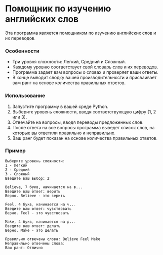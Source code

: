 # Помощник по изучению английских слов

Эта программа является помощником по изучению английских слов и их переводов.

### Особенности

- Три уровня сложности: Легкий, Средний и Сложный.
- Каждому уровню соответствует свой словарь слов и их переводов.
- Программа задает вам вопросы о словах и проверяет ваши ответы.
- В конце выводит сводку вашей производительности и присваивает вам ранг на основе количества правильных ответов.

### Использование

1. Запустите программу в вашей среде Python.
2. Выберите уровень сложности, введя соответствующую цифру (1, 2 или 3).
3. Отвечайте на вопросы, вводя переводы предложенных слов.
4. После ответа на все вопросы программа выведет список слов, на которые вы ответили правильно и неправильно.
5. Ваш ранг будет показан на основе количества правильных ответов.

### Пример

```
Выберите уровень сложности: 
1 - Легкий
2 - Средний
3 - Сложный 
Введите ваш выбор: 2

Believe, 7 букв, начинается на в... 
Введите ваш ответ: верить 
Верно. Believe - это верить 

Feel, 4 букв, начинается на ч... 
Введите ваш ответ: чувствовать 
Верно. Feel - это чувствовать 

Make, 4 букв, начинается на д... 
Введите ваш ответ: делать 
Верно. Make - это делать

Правильно отвечены слова: Believe Feel Make
Неправильно отвечены слова:
Ваш ранг: Отлично
```
